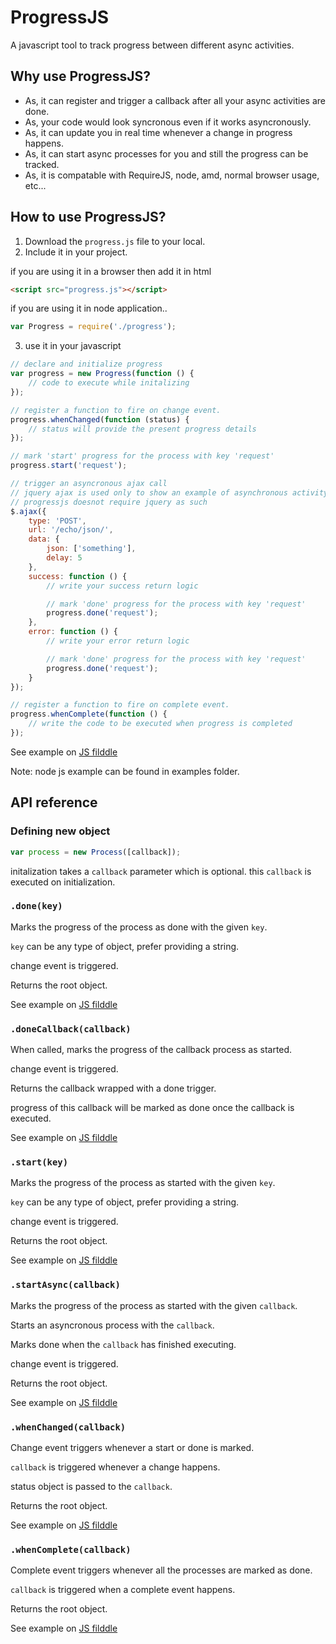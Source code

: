 # ProgressJS 

A javascript tool to track progress between different async activities.

## Why use ProgressJS?
* As, it can register and trigger a callback after all your async activities are done.
* As, your code would look syncronous even if it works asyncronously.
* As, it can update you in real time whenever a change in progress happens.
* As, it can start async processes for you and still the progress can be tracked.
* As, it is compatable with RequireJS, node, amd, normal browser usage, etc...

## How to use ProgressJS?
1. Download the `progress.js` file to your local.
2. Include it in your project.

  if you are using it in a browser then add it in html
  ``` html
  <script src="progress.js"></script>
  ```

  if you are using it in node application..
  ```js
  var Progress = require('./progress');
  ```

3. use it in your javascript
```js
// declare and initialize progress
var progress = new Progress(function () {
    // code to execute while initalizing
});

// register a function to fire on change event.
progress.whenChanged(function (status) {
    // status will provide the present progress details
});

// mark 'start' progress for the process with key 'request'
progress.start('request');

// trigger an asyncronous ajax call
// jquery ajax is used only to show an example of asynchronous activity
// progressjs doesnot require jquery as such
$.ajax({ 
    type: 'POST',
    url: '/echo/json/',
    data: {
        json: ['something'],
        delay: 5
    },
    success: function () {
        // write your success return logic

        // mark 'done' progress for the process with key 'request'
        progress.done('request');
    },
    error: function () {
        // write your error return logic

        // mark 'done' progress for the process with key 'request'
        progress.done('request');
    }
});

// register a function to fire on complete event.
progress.whenComplete(function () {
    // write the code to be executed when progress is completed
});
```
See example on [JS filddle](http://jsfiddle.net/thebhaskara/ky29ou4e/)

Note: node js example can be found in examples folder.

## API reference

### Defining new object
```js
var process = new Process([callback]);
```
initalization takes a `callback` parameter which is optional.
this `callback` is executed on initialization.

### `.done(key)`

Marks the progress of the process as done with the given `key`.

`key` can be any type of object, prefer providing a string.

change event is triggered.

Returns the root object.

See example on [JS filddle](http://jsfiddle.net/thebhaskara/ky29ou4e/)

### `.doneCallback(callback)`

When called, marks the progress of the callback process as started.

change event is triggered.

Returns the callback wrapped with a done trigger.

progress of this callback will be marked as done once the callback is executed.

See example on [JS filddle](http://jsfiddle.net/thebhaskara/b43ycfs0/)

### `.start(key)`

Marks the progress of the process as started with the given `key`.

`key` can be any type of object, prefer providing a string.

change event is triggered.

Returns the root object.

See example on [JS filddle](http://jsfiddle.net/thebhaskara/b43ycfs0/)

### `.startAsync(callback)`

Marks the progress of the process as started with the given `callback`.

Starts an asyncronous process with the `callback`. 

Marks done when the `callback` has finished executing.

change event is triggered.

Returns the root object.

See example on [JS filddle](http://jsfiddle.net/thebhaskara/6n1uc7y5/)

### `.whenChanged(callback)`

Change event triggers whenever a start or done is marked.

`callback` is triggered whenever a change happens.

status object is passed to the `callback`.

Returns the root object.

See example on [JS filddle](http://jsfiddle.net/thebhaskara/b43ycfs0/)

### `.whenComplete(callback)`

Complete event triggers whenever all the processes are marked as done.

`callback` is triggered when a complete event happens.

Returns the root object.

See example on [JS filddle](http://jsfiddle.net/thebhaskara/b43ycfs0/)

